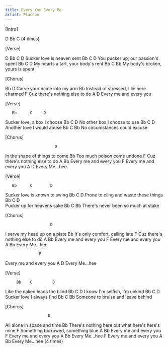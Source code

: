 ```yaml
---
title: Every You Every Me
artist: Placebo
---
```


[Intro] 

D Bb C (4 times)


[Verse]

D      Bb      C      D
Sucker love is heaven sent
           Bb      C         D
You pucker up, our passion's spent
            Bb         C      D
My hearts a tart, your body's rent
          Bb      C        Bb
My body's broken, yours is spent


[Chorus]

Bb                      D
Carve your name into my arm
                                Bb
Instead of stressed, I lie here charmed
                            F
Cuz there's nothing else to do
      A            D
Every me and every you


[Verse]

       Bb      C     D
Sucker love, a box I choose
         Bb    C         D
No other box I choose to use
        Bb     C     D
Another love I would abuse
         Bb      C     Bb
No circumstances could excuse


[Chorus]

                          D
In the shape of things to come
                       Bb
Too much poison come undone
                            F
Cuz there's nothing else to do
      A            Bb
Every me and every you
                   F
Every me and every you
      A    D
Every Me...hee


[Verse]

       Bb      C        D
Sucker love is known to swing
         Bb        C           D
Prone to cling and waste these things
       Bb     C       D      
Pucker up for heavens sake
              Bb      C       Bb
There's never been so much at stake


[Chorus]

                        D
I serve my head up on a plate
                           Bb
It's only comfort, calling late
                            F
Cuz there's nothing else to do
      A            Bb
Every me and every you
                   F
Every me and every you
      A    Bb
Every Me...hee

                   F
Every me and every you
      A    D
Every Me...hee


[Verse]

         Bb    C         D
Like the naked leads the blind
           Bb       C     D
I know I'm selfish, I'm unkind
       Bb     C      D
Sucker love I always find
           Bb         C       Bb
Someone to bruise and leave behind


[Chorus]

                       D
All alone in space and time
                                            Bb
There's nothing here but what here's here's mine
                              F
Something borrowed, something blue
      A            Bb
Every me and every you
                   F
Every me and every you
      A    Bb
Every Me...hee
                   F
Every me and every you
      A    Bb
Every Me...hee (4 times)


